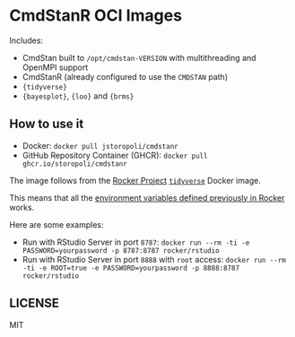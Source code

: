 # CmdStanR OCI Images

Includes:

- CmdStan built to `/opt/cmdstan-VERSION` with multithreading and OpenMPI support
- CmdStanR (already configured to use the `CMDSTAN` path)
- `{tidyverse}`
- `{bayesplot}`, `{loo}` and `{brms}`

## How to use it

- Docker: `docker pull jstoropoli/cmdstanr`
- GitHub Repository Container (GHCR): `docker pull ghcr.io/storopoli/cmdstanr`

The image follows from the [Rocker Project](https://rocker-project.org) [`tidyverse`](https://rocker-project.org/images/versioned/rstudio.html) Docker image.

This means that all the [environment variables defined previously in Rocker](https://rocker-project.org/images/versioned/rstudio.html#environment-variables) works.

Here are some examples:

- Run with RStudio Server in port `8787`: `docker run --rm -ti -e PASSWORD=yourpassword -p 8787:8787 rocker/rstudio`
- Run with RStudio Server in port `8888` with `root` access: `docker run --rm -ti -e ROOT=true -e PASSWORD=yourpassword -p 8888:8787 rocker/rstudio`

## LICENSE

MIT
